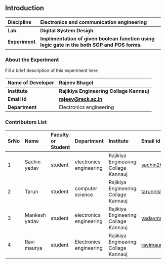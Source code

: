 ## Introduction


<b>Discipline | <b> Electronics and communication engineering 
:--|:--|
<b> Lab | <b> Digital System Desigh
<b> Experiment|     <b>Implimentation of given boolean function using logic gate in the both SOP and POS forms.

### About the Experiment 

Fill a brief description of this experiment here

<b>Name of Developer | <b> Rajeev Bhagel
:--|:--|
<b> Institute | <b>  Rajikiya Engineering Collage Kannauj
<b> Email id|     <b>  rajeev@reck.ac.in
<b> Department |  Electronics engineering

### Contributors List

SrNo | Name | Faculty or Student | Department| Institute | Email id
:--|:--|:--|:--|:--|:--|
1 | Sachin yadav | student | electronics engineering| Rajikiya Engineering Collage Kannauj | sachin26405yadav@gmail.com | .
2 | Tarun | student | computer science | Rajikiya Engineering Collage Kannauj  |tarunnishd2003@gmail.com |
3 | Mankesh yadav | student |  electronics engineering| Rajikiya Engineering Collage Kannauj  |yadavmankesh79@gmail.com |
4 | Ravi maurya| student | Electronics engineering | Rajikiya Engineering Collage Kannauj  |ravimaurya767800@gmail.com |
